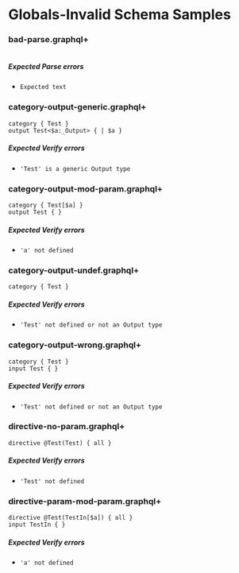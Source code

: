 # Globals-Invalid Schema Samples

### bad-parse.graphql+

```gqlp

```

##### Expected Parse errors

- `Expected text`

### category-output-generic.graphql+

```gqlp
category { Test }
output Test<$a:_Output> { | $a }
```

##### Expected Verify errors

- `'Test' is a generic Output type`

### category-output-mod-param.graphql+

```gqlp
category { Test[$a] }
output Test { }
```

##### Expected Verify errors

- `'a' not defined`

### category-output-undef.graphql+

```gqlp
category { Test }
```

##### Expected Verify errors

- `'Test' not defined or not an Output type`

### category-output-wrong.graphql+

```gqlp
category { Test }
input Test { }
```

##### Expected Verify errors

- `'Test' not defined or not an Output type`

### directive-no-param.graphql+

```gqlp
directive @Test(Test) { all }
```

##### Expected Verify errors

- `'Test' not defined`

### directive-param-mod-param.graphql+

```gqlp
directive @Test(TestIn[$a]) { all }
input TestIn { }
```

##### Expected Verify errors

- `'a' not defined`

